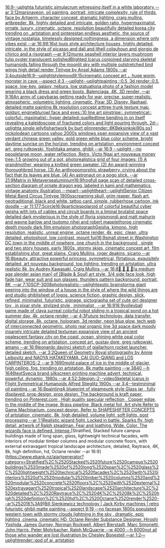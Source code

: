 [16:9](https://www.ebank.nz/aiartgenerator?category=16%3A9)[--uplight](https://www.ebank.nz/aiartgenerator?category=--uplight)[a futuristic simulacrum witnessing itself in a white laboratory --ar 3:1](https://www.ebank.nz/aiartgenerator?category=a%2520futuristic%2520simulacrum%2520witnessing%2520itself%2520in%2520a%2520white%2520laboratory%2520--ar%25203%3A1)[2](https://www.ebank.nz/aiartgenerator?category=2)[mars](https://www.ebank.nz/aiartgenerator?category=mars)[nayeon, oil painting, portrait, intricate complexity, rule of thirds, face by Artgerm, character concept, dramatic lighting, craig mullins, artbreeder, 8k, highly detailed and intricate, golden ratio, hypermaximalist, ornate, luxury, cinematic, octane, resolution beautifully detailed korea city trending on _artstation and pinterest](https://www.ebank.nz/aiartgenerator?category=nayeon%2C%2520oil%2520painting%2C%2520portrait%2C%2520intricate%2520complexity%2C%2520rule%2520of%2520thirds%2C%2520face%2520by%2520Artgerm%2C%2520character%2520concept%2C%2520dramatic%2520lighting%2C%2520craig%2520mullins%2C%2520artbreeder%2C%25208k%2C%2520highly%2520detailed%2520and%2520intricate%2C%2520golden%2520ratio%2C%2520hypermaximalist%2C%2520ornate%2C%2520luxury%2C%2520cinematic%2C%2520octane%2C%2520resolution%2520beautifully%2520detailed%2520korea%2520city%2520trending%2520on%2520_artstation%2520and%2520pinterest)[an endless aesthetic, the source of vintage nostalgia, timelessly designed nothingness, a dimension where only vibes exist --ar 16:9](https://www.ebank.nz/aiartgenerator?category=an%2520endless%2520aesthetic%2C%2520the%2520source%2520of%2520vintage%2520nostalgia%2C%2520timelessly%2520designed%2520nothingness%2C%2520a%2520dimension%2520where%2520only%2520vibes%2520exist%2520--ar%252016%3A9)[9:16](https://www.ebank.nz/aiartgenerator?category=9%3A16)[st louis style architecture houses, highly detailed, intricate, in the style of picasso and dali and ithell colquhoun and giorgio de chirico and a risograph —ar 9:12](https://www.ebank.nz/aiartgenerator?category=st%2520louis%2520style%2520architecture%2520houses%2C%2520highly%2520detailed%2C%2520intricate%2C%2520in%2520the%2520style%2520of%2520picasso%2520and%2520dali%2520and%2520ithell%2520colquhoun%2520and%2520giorgio%2520de%2520chirico%2520and%2520a%2520risograph%2520%E2%80%94ar%25209%3A12)[murex seashell interior layers mushroom tulip oyster translucent polished](https://www.ebank.nz/aiartgenerator?category=murex%2520seashell%2520interior%2520layers%2520mushroom%2520tulip%2520oyster%2520translucent%2520polished)[Blighted Icarus conjoined starving skeletal humanoids falling through the moonlit sky with multiple outstretched bird wings high detail render Tintype by Ansel Adams 1800s --ar 3:4](https://www.ebank.nz/aiartgenerator?category=Blighted%2520Icarus%2520conjoined%2520starving%2520skeletal%2520humanoids%2520falling%2520through%2520the%2520moonlit%2520sky%2520with%2520multiple%2520outstretched%2520bird%2520wings%2520high%2520detail%2520render%2520Tintype%2520by%2520Ansel%2520Adams%25201800s%2520--ar%25203%3A4)[outside](https://www.ebank.nz/aiartgenerator?category=outside)[16:9](https://www.ebank.nz/aiartgenerator?category=16%3A9)[--uplight](https://www.ebank.nz/aiartgenerator?category=--uplight)[style](https://www.ebank.nz/aiartgenerator?category=style)[mood](https://www.ebank.nz/aiartgenerator?category=mood)[9:15](https://www.ebank.nz/aiartgenerator?category=9%3A15)[cinematic concept art ，huge worm, monster in cave  --aspect 4:3 --uplight](https://www.ebank.nz/aiartgenerator?category=cinematic%2520concept%2520art%2520%EF%BC%8Chuge%2520worm%2C%2520monster%2520in%2520cave%2520%2520--aspect%25204%3A3%2520--uplight)[](https://www.ebank.nz/aiartgenerator?category=)[--uplight](https://www.ebank.nz/aiartgenerator?category=--uplight)[painting ::0.5, 3d render::0.5, space, low-key, galaxy, nebura, low statuation](https://www.ebank.nz/aiartgenerator?category=painting%2520%3A%3A0.5%2C%25203d%2520render%3A%3A0.5%2C%2520space%2C%2520low-key%2C%2520galaxy%2C%2520nebura%2C%2520low%2520statuation)[a photo of a fashion model wearing a black dress and green boots, Balenciaga, 4K, 3D render, —ar 9:16](https://www.ebank.nz/aiartgenerator?category=a%2520photo%2520of%2520a%2520fashion%2520model%2520wearing%2520a%2520black%2520dress%2520and%2520green%2520boots%2C%2520Balenciaga%2C%25204K%2C%25203D%2520render%2C%2520%E2%80%94ar%25209%3A16)[An army of capybaras getting ready for war, precise, super-realistic, atmospheric, volumetric lighting, cinematic, Pixar 3D, Disney, Raphael, detailed matte painting 8k resolution concept art](https://www.ebank.nz/aiartgenerator?category=An%2520army%2520of%2520capybaras%2520getting%2520ready%2520for%2520war%2C%2520precise%2C%2520super-realistic%2C%2520atmospheric%2C%2520volumetric%2520lighting%2C%2520cinematic%2C%2520Pixar%25203D%2C%2520Disney%2C%2520Raphael%2C%2520detailed%2520matte%2520painting%25208k%2520resolution%2520concept%2520art)[tree trunk texture map, goldsrc engine](https://www.ebank.nz/aiartgenerator?category=tree%2520trunk%2520texture%2520map%2C%2520goldsrc%2520engine)[blur](https://www.ebank.nz/aiartgenerator?category=blur)[owl face and eyes::10 line art pinstripe:: symmetrical:: colorful::  maximalist:: hyper detailed::](https://www.ebank.nz/aiartgenerator?category=owl%2520face%2520and%2520eyes%3A%3A10%2520line%2520art%2520pinstripe%3A%3A%2520symmetrical%3A%3A%2520colorful%3A%3A%2520%2520maximalist%3A%3A%2520hyper%2520detailed%3A%3A)[sup](https://www.ebank.nz/aiartgenerator?category=sup)[Red](https://www.ebank.nz/aiartgenerator?category=Red)[time bending in on itself revealing a kaleidoscope of fractured colors and light pouring through. 2d](https://www.ebank.nz/aiartgenerator?category=time%2520bending%2520in%2520on%2520itself%2520revealing%2520a%2520kaleidoscope%2520of%2520fractured%2520colors%2520and%2520light%2520pouring%2520through.%25202d)[--uplight](https://www.ebank.nz/aiartgenerator?category=--uplight)[a single jellyfish](https://www.ebank.nz/aiartgenerator?category=a%2520single%2520jellyfish)[artwork by burt glinn](https://www.ebank.nz/aiartgenerator?category=artwork%2520by%2520burt%2520glinn)[](https://www.ebank.nz/aiartgenerator?category=)[render::](https://www.ebank.nz/aiartgenerator?category=render%3A%3A)[8K](https://www.ebank.nz/aiartgenerator?category=8K)[Beksinkski](https://www.ebank.nz/aiartgenerator?category=Beksinkski)[90s ps1 nickolodean cartoons yahoo 2000s windows xp](https://www.ebank.nz/aiartgenerator?category=90s%2520ps1%2520nickolodean%2520cartoons%2520yahoo%25202000s%2520windows%2520xp)[an expansive view of a vast verdant chinese green valley, gold green white blue  color scheme, bright daytime sunrise on the horizon, trending on artstation, environment concept art, greg rutkowski, Yoshitaka amano, ghibli --ar 16:9 --uplight --no people](https://www.ebank.nz/aiartgenerator?category=an%2520expansive%2520view%2520of%2520a%2520vast%2520verdant%2520chinese%2520green%2520valley%2C%2520gold%2520green%2520white%2520blue%2520%2520color%2520scheme%2C%2520bright%2520daytime%2520sunrise%2520on%2520the%2520horizon%2C%2520trending%2520on%2520artstation%2C%2520environment%2520concept%2520art%2C%2520greg%2520rutkowski%2C%2520Yoshitaka%2520amano%2C%2520ghibli%2520--ar%252016%3A9%2520--uplight%2520--no%2520people)[large moon, water reflection, Retro, Victo Ngai art nouveau](https://www.ebank.nz/aiartgenerator?category=large%2520moon%2C%2520water%2520reflection%2C%2520Retro%2C%2520Victo%2520Ngai%2520art%2520nouveau)[a money tree::1.5 growing out of a pot, photorealistic](https://www.ebank.nz/aiartgenerator?category=a%2520money%2520tree%3A%3A1.5%2520growing%2520out%2520of%2520a%2520pot%2C%2520photorealistic)[a grid of four images: (1) A grandmother, wearing a knitted green sweater.   (2) An award-winning thoroughbred horse.   (3) An anthropomorphic strawberry, crying about the fact that its leaves are blue.   (4) An astronaut on a pogo stick. --ar 21:9](https://www.ebank.nz/aiartgenerator?category=a%2520grid%2520of%2520four%2520images%3A%2520%281%29%2520A%2520grandmother%2C%2520wearing%2520a%2520knitted%2520green%2520sweater.%2520%2520%2520%282%29%2520An%2520award-winning%2520thoroughbred%2520horse.%2520%2520%2520%283%29%2520An%2520anthropomorphic%2520strawberry%2C%2520crying%2520about%2520the%2520fact%2520that%2520its%2520leaves%2520are%2520blue.%2520%2520%2520%284%29%2520An%2520astronaut%2520on%2520a%2520pogo%2520stick.%2520--ar%252021%3A9)[Matrix in Metaverse](https://www.ebank.nz/aiartgenerator?category=Matrix%2520in%2520Metaverse)[aluminium](https://www.ebank.nz/aiartgenerator?category=aluminium)[16:9](https://www.ebank.nz/aiartgenerator?category=16%3A9)[frog](https://www.ebank.nz/aiartgenerator?category=frog)[full page scan of detailed cross-section diagram of ornate dragon egg, labeled in kanji and mathematics, vintage anatomy illustration --mp](https://www.ebank.nz/aiartgenerator?category=full%2520page%2520scan%2520of%2520detailed%2520cross-section%2520diagram%2520of%2520ornate%2520dragon%2520egg%2C%2520labeled%2520in%2520kanji%2520and%2520mathematics%2C%2520vintage%2520anatomy%2520illustration%2520--mp)[art](https://www.ebank.nz/aiartgenerator?category=art)[--uplight](https://www.ebank.nz/aiartgenerator?category=--uplight)[heart](https://www.ebank.nz/aiartgenerator?category=heart)[--uplight](https://www.ebank.nz/aiartgenerator?category=--uplight)[Senior Citizen Metal Band Circus Tintype 1900s](https://www.ebank.nz/aiartgenerator?category=Senior%2520Citizen%2520Metal%2520Band%2520Circus%2520Tintype%25201900s)[screaming skull, grim reaper, flash art, neotraditional, black and white, tattoo card, simple, rubberhose cartoon, ink doodle --ar 11:17](https://www.ebank.nz/aiartgenerator?category=screaming%2520skull%2C%2520grim%2520reaper%2C%2520flash%2520art%2C%2520neotraditional%2C%2520black%2520and%2520white%2C%2520tattoo%2520card%2C%2520simple%2C%2520rubberhose%2520cartoon%2C%2520ink%2520doodle%2520--ar%252011%3A17)[7:5](https://www.ebank.nz/aiartgenerator?category=7%3A5)[circle](https://www.ebank.nz/aiartgenerator?category=circle)[16:9](https://www.ebank.nz/aiartgenerator?category=16%3A9)[particles](https://www.ebank.nz/aiartgenerator?category=particles)[polaroid of colorful beautiful cyber geisha with lots of cables and circuit boards in a liminal brutalist space detailed dark mysterious in the style of floria sigismondi and matt mahurin and wayne barlow and tsutomo nihei and robert mapplethorpe cinematic depth moody dark film emulsion photograph](https://www.ebank.nz/aiartgenerator?category=polaroid%2520of%2520colorful%2520beautiful%2520cyber%2520geisha%2520with%2520lots%2520of%2520cables%2520and%2520circuit%2520boards%2520in%2520a%2520liminal%2520brutalist%2520space%2520detailed%2520dark%2520mysterious%2520in%2520the%2520style%2520of%2520floria%2520sigismondi%2520and%2520matt%2520mahurin%2520and%2520wayne%2520barlow%2520and%2520tsutomo%2520nihei%2520and%2520robert%2520mapplethorpe%2520cinematic%2520depth%2520moody%2520dark%2520film%2520emulsion%2520photograph)[Geisha,  kimono, high resolution, realistic, unreal engine, octane render, 4k, epic, clean, ultra detailed, photoshoot, low contrast, mount fuji](https://www.ebank.nz/aiartgenerator?category=Geisha%2C%2520%2520kimono%2C%2520high%2520resolution%2C%2520realistic%2C%2520unreal%2520engine%2C%2520octane%2520render%2C%25204k%2C%2520epic%2C%2520clean%2C%2520ultra%2520detailed%2C%2520photoshoot%2C%2520low%2520contrast%2C%2520mount%2520fuji)[16:9](https://www.ebank.nz/aiartgenerator?category=16%3A9)[small street in Washington DC town in the middle of nowhere, one church in the background , single and two story houses, early 1800s, stormy skies, cinematic concept art, film establishing shot, great plains, Craig Mullins, roger deakins, sicario --ar 16:8](https://www.ebank.nz/aiartgenerator?category=small%2520street%2520in%2520Washington%2520DC%2520town%2520in%2520the%2520middle%2520of%2520nowhere%2C%2520one%2520church%2520in%2520the%2520background%2520%2C%2520single%2520and%2520two%2520story%2520houses%2C%2520early%25201800s%2C%2520stormy%2520skies%2C%2520cinematic%2520concept%2520art%2C%2520film%2520establishing%2520shot%2C%2520great%2520plains%2C%2520Craig%2520Mullins%2C%2520roger%2520deakins%2C%2520sicario%2520--ar%252016%3A8)[beauty, attractive powerful princess, symmetrical, flirtatious, exquisitely detailed, art nouveau background, top lighting, trending on artstation, ultra realistic 8k, by Audrey Kawasaki, Craig Mullins --ar 16:8](https://www.ebank.nz/aiartgenerator?category=beauty%2C%2520attractive%2520powerful%2520princess%2C%2520symmetrical%2C%2520flirtatious%2C%2520exquisitely%2520detailed%2C%2520art%2520nouveau%2520background%2C%2520top%2520lighting%2C%2520trending%2520on%2520artstation%2C%2520ultra%2520realistic%25208k%2C%2520by%2520Audrey%2520Kawasaki%2C%2520Craig%2520Mullins%2520--ar%252016%3A8)[🍨 🍦 🧁 👻](https://www.ebank.nz/aiartgenerator?category=%F0%9F%8D%A8%2520%F0%9F%8D%A6%2520%F0%9F%A7%81%2520%F0%9F%91%BB)[[a medium age slender asian man] of [Blade & Soul] art style, 3/4 side face look, high fade hair, wear suit and sun glasses, thunders pattern background, portrait, 8K,  —ar 7:10](https://www.ebank.nz/aiartgenerator?category=%5Ba%2520medium%2520age%2520slender%2520asian%2520man%5D%2520of%2520%5BBlade%2520%26%2520Soul%5D%2520art%2520style%2C%25203/4%2520side%2520face%2520look%2C%2520high%2520fade%2520hair%2C%2520wear%2520suit%2520and%2520sun%2520glasses%2C%2520thunders%2520pattern%2520background%2C%2520portrait%2C%25208K%2C%2520%2520%E2%80%94ar%25207%3A10)[SCP-3008](https://www.ebank.nz/aiartgenerator?category=SCP-3008)[photorealistic](https://www.ebank.nz/aiartgenerator?category=photorealistic)[--uplight](https://www.ebank.nz/aiartgenerator?category=--uplight)[exotic,](https://www.ebank.nz/aiartgenerator?category=exotic%2C)[brainstorm](https://www.ebank.nz/aiartgenerator?category=brainstorm)[a giant peering  into the window of a house in the style of where the wild things are and studio ghibli](https://www.ebank.nz/aiartgenerator?category=a%2520giant%2520peering%2520%2520into%2520the%2520window%2520of%2520a%2520house%2520in%2520the%2520style%2520of%2520where%2520the%2520wild%2520things%2520are%2520and%2520studio%2520ghibli)[sheet of logos, science fiction, graphic design, slick, refined, minimalist, futuristic, signage, pictograph](https://www.ebank.nz/aiartgenerator?category=sheet%2520of%2520logos%2C%2520science%2520fiction%2C%2520graphic%2520design%2C%2520slick%2C%2520refined%2C%2520minimalist%2C%2520futuristic%2C%2520signage%2C%2520pictograph)[a set of cute girl designer toy , in pixar style, stylized style , minimalist , --ar 16:9](https://www.ebank.nz/aiartgenerator?category=a%2520set%2520of%2520cute%2520girl%2520designer%2520toy%2520%2C%2520in%2520pixar%2520style%2C%2520stylized%2520style%2520%2C%2520minimalist%2520%2C%2520--ar%252016%3A9)[16:9](https://www.ebank.nz/aiartgenerator?category=16%3A9)[volleyball game,made of clay](https://www.ebank.nz/aiartgenerator?category=volleyball%2520game%2Cmade%2520of%2520clay)[a surreal colorful robot sliding in a tropical pond on a hot summer day, 4k, octane render --ar 4:3](https://www.ebank.nz/aiartgenerator?category=a%2520surreal%2520colorful%2520robot%2520sliding%2520in%2520a%2520tropical%2520pond%2520on%2520a%2520hot%2520summer%2520day%2C%25204k%2C%2520octane%2520render%2520--ar%25204%3A3)[Future technology, data transfer, digital storage, 8k, octane, hologram, 3d render, neon blue glow, tech web of interconnected geometric, photo real organic line 3d space dark moody insanely intricate detailed texture](https://www.ebank.nz/aiartgenerator?category=Future%2520technology%2C%2520data%2520transfer%2C%2520digital%2520storage%2C%25208k%2C%2520octane%2C%2520hologram%2C%25203d%2520render%2C%2520neon%2520blue%2520glow%2C%2520tech%2520web%2520of%2520interconnected%2520geometric%2C%2520photo%2520real%2520organic%2520line%25203d%2520space%2520dark%2520moody%2520insanely%2520intricate%2520detailed%2520texture)[an expansive view of an ancient opalescent fantasy city on the coast, ocean, shining white opal color scheme, trending on artstation, concept art, gustav dore, greg rutkowski, amano --ar 16:9](https://www.ebank.nz/aiartgenerator?category=an%2520expansive%2520view%2520of%2520an%2520ancient%2520opalescent%2520fantasy%2520city%2520on%2520the%2520coast%2C%2520ocean%2C%2520shining%2520white%2520opal%2520color%2520scheme%2C%2520trending%2520on%2520artstation%2C%2520concept%2520art%2C%2520gustav%2520dore%2C%2520greg%2520rutkowski%2C%2520amano%2520--ar%252016%3A9)[leonardo davinci sketch of gjallarhorn rocket launcher, detailed sketch, --ar 3:2](https://www.ebank.nz/aiartgenerator?category=leonardo%2520davinci%2520sketch%2520of%2520gjallarhorn%2520rocket%2520launcher%2C%2520detailed%2520sketch%2C%2520--ar%25203%3A2)[Queen of Geometry Royal photography by Annie Leibovitz and NAOYA HATAKEYAMA, CAI GUO-QIANG and LOS CARPINTEROS::2 --ar 9:16](https://www.ebank.nz/aiartgenerator?category=Queen%2520of%2520Geometry%2520Royal%2520photography%2520by%2520Annie%2520Leibovitz%2520and%2520NAOYA%2520HATAKEYAMA%2C%2520CAI%2520GUO-QIANG%2520and%2520LOS%2520CARPINTEROS%3A%3A2%2520--ar%25209%3A16)[90](https://www.ebank.nz/aiartgenerator?category=90)[mold,](https://www.ebank.nz/aiartgenerator?category=mold%2C)[palace of ice in the middle of glacier, high ceiling, fog, trending on artstation, 8k matte painting --w 3840 --h 1646](https://www.ebank.nz/aiartgenerator?category=palace%2520of%2520ice%2520in%2520the%2520middle%2520of%2520glacier%2C%2520high%2520ceiling%2C%2520fog%2C%2520trending%2520on%2520artstation%2C%25208k%2520matte%2520painting%2520--w%25203840%2520--h%25201646)[text](https://www.ebank.nz/aiartgenerator?category=text)[Svecia brand silkscreen printing machine advert, technical, powerful, dynamic, 1980s --ar 4:5](https://www.ebank.nz/aiartgenerator?category=Svecia%2520brand%2520silkscreen%2520printing%2520machine%2520advert%2C%2520technical%2C%2520powerful%2C%2520dynamic%2C%25201980s%2520--ar%25204%3A5)[](https://www.ebank.nz/aiartgenerator?category=)[2:3](https://www.ebank.nz/aiartgenerator?category=2%3A3)[design::2](https://www.ebank.nz/aiartgenerator?category=design%3A%3A2)[--video](https://www.ebank.nz/aiartgenerator?category=--video)[Skeletal Icarus in Flight Symmetrical Humanoids Alfred Stieglitz 1900s --ar 3:4](https://www.ebank.nz/aiartgenerator?category=Skeletal%2520Icarus%2520in%2520Flight%2520Symmetrical%2520Humanoids%2520Alfred%2520Stieglitz%25201900s%2520--ar%25203%3A4)[--test](https://www.ebank.nz/aiartgenerator?category=--test)[minimal oil painting --ar 16:8](https://www.ebank.nz/aiartgenerator?category=minimal%2520oil%2520painting%2520--ar%252016%3A8)[painting](https://www.ebank.nz/aiartgenerator?category=painting)[A blueprint of steampunk style Glass jar ,  fully displayed, prop design, prop design, The background is kraft paper,  trending on Pinterest.com  , High quality specular reflection ,  Copper  edge, in the middle of the image, Brass pipeline,  Black metal foil,  Art style Refer to Game Machinarium.  concept design, Refer to SHAPESHIFTER CONCEPTS  of artstation, cinematic,  8k, high detailed,  volume light,  soft lights,  post processing    --ar 1:1](https://www.ebank.nz/aiartgenerator?category=A%2520blueprint%2520of%2520steampunk%2520style%2520Glass%2520jar%2520%2C%2520%2520fully%2520displayed%2C%2520prop%2520design%2C%2520prop%2520design%2C%2520The%2520background%2520is%2520kraft%2520paper%2C%2520%2520trending%2520on%2520Pinterest.com%2520%2520%2C%2520High%2520quality%2520specular%2520reflection%2520%2C%2520%2520Copper%2520%2520edge%2C%2520in%2520the%2520middle%2520of%2520the%2520image%2C%2520Brass%2520pipeline%2C%2520%2520Black%2520metal%2520foil%2C%2520%2520Art%2520style%2520Refer%2520to%2520Game%2520Machinarium.%2520%2520concept%2520design%2C%2520Refer%2520to%2520SHAPESHIFTER%2520CONCEPTS%2520%2520of%2520artstation%2C%2520cinematic%2C%2520%25208k%2C%2520high%2520detailed%2C%2520%2520volume%2520light%2C%2520%2520soft%2520lights%2C%2520%2520post%2520processing%2520%2520%2520%2520--ar%25201%3A1)[Realistic wizard fight. Locked in battle. Sparks fly, high detail, artwork of Ralph steadman. Fear and loathing. Wide. Color. The wizards face is defined. Intense.](https://www.ebank.nz/aiartgenerator?category=Realistic%2520wizard%2520fight.%2520Locked%2520in%2520battle.%2520Sparks%2520fly%2C%2520high%2520detail%2C%2520artwork%2520of%2520Ralph%2520steadman.%2520Fear%2520and%2520loathing.%2520Wide.%2520Color.%2520The%2520wizards%2520face%2520is%2520defined.%2520Intense.)[Stratified, Stacked future campus buildings made of long span, glass, lightweight technical facades, with interiors of modular timber columns and modular concrete floors, with external extravagant tropical landscape architecture, detailed, Raytrace, 4K, 8k, high definition, hd, Octane render --ar 16:9](https://www.ebank.nz/aiartgenerator?category=Stratified%2C%2520Stacked%2520future%2520campus%2520buildings%2520made%2520of%2520long%2520span%2C%2520glass%2C%2520lightweight%2520technical%2520facades%2C%2520with%2520interiors%2520of%2520modular%2520timber%2520columns%2520and%2520modular%2520concrete%2520floors%2C%2520with%2520external%2520extravagant%2520tropical%2520landscape%2520architecture%2C%2520detailed%2C%2520Raytrace%2C%25204K%2C%25208k%2C%2520high%2520definition%2C%2520hd%2C%2520Octane%2520render%2520--ar%252016%3A9)[Bill Sienkiewicz technology | Jack Kirby machines |  retro futuristic  ghibli matte painting --aspect 9:19 --no faces](https://www.ebank.nz/aiartgenerator?category=Bill%2520Sienkiewicz%2520technology%2520%7C%2520Jack%2520Kirby%2520machines%2520%7C%2520%2520retro%2520futuristic%2520%2520ghibli%2520matte%2520painting%2520--aspect%25209%3A19%2520--no%2520faces)[an 1800s populated western town with stormy clouds lightning in the sky , dramatic, epic lighting ,cinema, cinematic HD, Octane Render Substance Designer. Hiroshi Yoshida, James Gurney, Norman Rockwell, Albert Bierstadt, Marc Simonetti, John Harris, Peter Mohrbacher, Ralph McQuarrie --w 4000 --h 6000](https://www.ebank.nz/aiartgenerator?category=an%25201800s%2520populated%2520western%2520town%2520with%2520stormy%2520clouds%2520lightning%2520in%2520the%2520sky%2520%2C%2520dramatic%2C%2520epic%2520lighting%2520%2Ccinema%2C%2520cinematic%2520HD%2C%2520Octane%2520Render%2520Substance%2520Designer.%2520Hiroshi%2520Yoshida%2C%2520James%2520Gurney%2C%2520Norman%2520Rockwell%2C%2520Albert%2520Bierstadt%2C%2520Marc%2520Simonetti%2C%2520John%2520Harris%2C%2520Peter%2520Mohrbacher%2C%2520Ralph%2520McQuarrie%2520--w%25204000%2520--h%25206000)[not all those who wander are lost illustration by Chesley Bonestell —ar 1:2](https://www.ebank.nz/aiartgenerator?category=not%2520all%2520those%2520who%2520wander%2520are%2520lost%2520illustration%2520by%2520Chesley%2520Bonestell%2520%E2%80%94ar%25201%3A2)[—uplight](https://www.ebank.nz/aiartgenerator?category=%E2%80%94uplight)[render::](https://www.ebank.nz/aiartgenerator?category=render%3A%3A)[god of ai, artstation](https://www.ebank.nz/aiartgenerator?category=god%2520of%2520ai%2C%2520artstation)